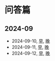 # 问答篇

## 2024-09

- 2024-09-10, [早](./2024/09/10.upper.md), [晚](./2024/09/10.lower.md)
- 2024-09-11, [早](./2024/09/11.upper.md), [晚](./2024/09/11.lower.md)
- 2024-09-12, [早](./2024/09/12.upper.md), [晚](./2024/09/12.lower.md)
